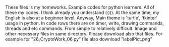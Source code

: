 These files is my homeworks. Example codes for python learners. All of these my codes. I think already you understand (:))). At the same time, my English is also at a beginner level. Anyway,  Main theme is 'turtle', 'tkinter' usage in python. In code rows there are on timer, write, drawing commands, threads and etc commands. From simple to relatively difficult. 
Image and other necessary files in same directory. Please download also that files. For example for "26_CryptoWork_06.py" file also download "labelPict.png"  
